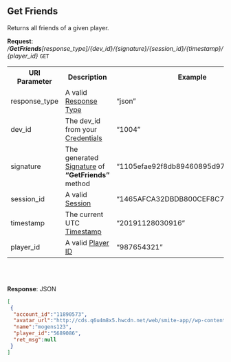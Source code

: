 
## Get Friends

Returns all friends of a given player.

**Request**: <i>/**GetFriends**[response_type]/{dev_id}/{signature}/{session_id}/{timestamp}/{player_id}</i> `GET`

<table>
	<tr>
		<th>URI Parameter</th>
		<th>Description</th>
		<th>Example</th>
	</tr>
	<tr>
		<td>response_type</td>
		<td>A valid <a href="./../api-parameter-details.md#response_type" title="Response Type">Response Type</a></td>
		<td>“json”</td>
	</tr>
	<tr>
		<td>dev_id</td>
		<td>The dev_id from your <a href="./../api-parameter-details.md#credentials" title="Credentials">Credentials</a></td>
		<td>“1004”</td>
	</tr>
	<tr>
		<td>signature</td>
		<td>The generated <a href="./../api-parameter-details.md#signature" title="Signature">Signature</a> of <b>“GetFriends”</b> method</td>
		<td>“1105efae92f8db89460895d976292940”</td>
	</tr>
	<tr>
		<td>session_id</td>
		<td>A valid <a href="https://github.com/apugh/realm-api-proposal/wiki/Getting-Started#sessions">Session</a></td>
		<td>“1465AFCA32DBDB800CEF8C72F296C52C”</td>
	</tr>
	<tr>
		<td>timestamp</td>
		<td>The current UTC <a href="./../api-parameter-details.md#timestamp" title="Timestamp">Timestamp</a></td>
		<td>“20191128030916”</td>
	</tr>
	<tr>
		<td>player_id</td>
		<td>A valid <a href="./../api-parameter-details.md#player-id" title="Player ID">Player ID</a></td>
		<td>“987654321”</td>
	</tr>
</table>
<br/><br/>

**Response**: JSON
```json
[
 {
  "account_id":"11890573",
  "avatar_url":"http://cds.q6u4m8x5.hwcdn.net/web/smite-app//wp-content/uploads/2016/10/Allied_Strong.png",
  "name":"mogens123",
  "player_id":"5689086",
  "ret_msg":null
 }
]
```
